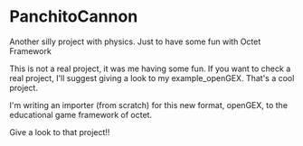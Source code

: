 PanchitoCannon
==============

Another silly project with physics. Just to have some fun with Octet Framework

This is not a real project, it was me having some fun. If you want to check a real project, I'll suggest giving a look to my example_openGEX.
That's a cool project.

I'm writing an importer (from scratch) for this new format, openGEX, to the educational game framework of octet.

Give a look to that project!!
